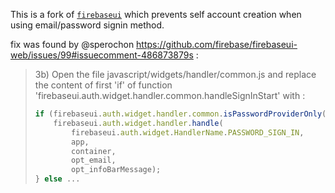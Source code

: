 This is a fork of [`firebaseui`](https://github.com/firebase/firebaseui-web) which prevents self account creation when using email/password signin method.

fix was found by @sperochon https://github.com/firebase/firebaseui-web/issues/99#issuecomment-486873879s :

> 3b) Open the file javascript/widgets/handler/common.js and replace the content of first 'if' of function 'firebaseui.auth.widget.handler.common.handleSignInStart' with :
> 
> ```js
> if (firebaseui.auth.widget.handler.common.isPasswordProviderOnly(app)) {
>     firebaseui.auth.widget.handler.handle(
>         firebaseui.auth.widget.HandlerName.PASSWORD_SIGN_IN,
>         app,
>         container,
>         opt_email,
>         opt_infoBarMessage);
> } else ...
> ```

